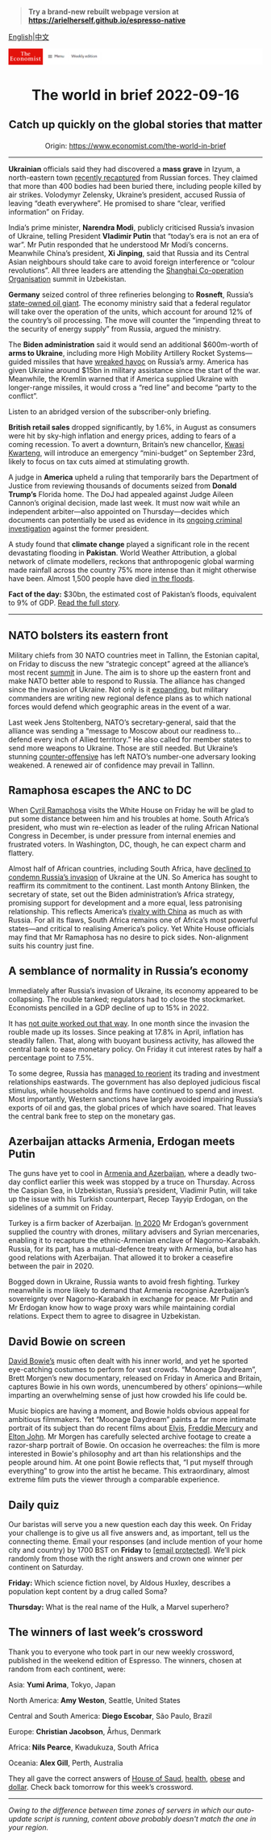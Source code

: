 > **Try a brand-new rebuilt webpage version at https://arielherself.github.io/espresso-native**

[English](https://github.com/arielherself/espresso/blob/main/README.md)|[中文](https://github-com.translate.goog/arielherself/espresso/blob/main/README.md?_x_tr_sl=en&_x_tr_tl=zh-CN&_x_tr_hl=zh-CN&_x_tr_pto=wapp)



![The Economist](menubar.png)

# <p align="center">The world in brief 2022-09-16</p>

## <p align="center">Catch up quickly on the global stories that matter</p>

<p align="center">Origin: <a href="https://www.economist.com/the-world-in-brief">https://www.economist.com/the-world-in-brief</a><hr>

<strong>Ukrainian</strong> officials said they had discovered a <strong>mass grave</strong> in Izyum, a north-eastern town [recently recaptured](https://www.economist.com/europe/2022/09/15/a-stunning-counter-offensive-by-ukraines-armed-forces) from Russian forces. They claimed that more than 400 bodies had been buried there, including people killed by air strikes. Volodymyr Zelensky, Ukraine’s president, accused Russia of leaving “death everywhere”. He promised to share “clear, verified information” on Friday.

India’s prime minister, <strong>Narendra Modi</strong>, publicly criticised Russia’s invasion of Ukraine, telling President <strong>Vladimir Putin</strong> that “today’s era is not an era of war”. Mr Putin responded that he understood Mr Modi’s concerns. Meanwhile China’s president, <strong>Xi Jinping</strong>, said that Russia and its Central Asian neighbours should take care to avoid foreign interference or “colour revolutions”. All three leaders are attending the [Shanghai Co-operation Organisation](https://www.economist.com/the-economist-explains/2022/09/14/what-is-the-shanghai-co-operation-organisation) summit in Uzbekistan.

<strong>Germany</strong> seized control of three refineries belonging to <strong>Rosneft</strong>, Russia’s [state-owned oil giant](https://www.economist.com/europe/2022/04/28/why-gerhard-schroder-wont-unfriend-vladimir-putin). The economy ministry said that a federal regulator will take over the operation of the units, which account for around 12% of the country’s oil processing. The move will counter the “impending threat to the security of energy supply” from Russia, argued the ministry.

The <strong>Biden administration</strong> said it would send an additional $600m-worth of <strong>arms to Ukraine</strong>, including more High Mobility Artillery Rocket Systems—guided missiles that have [wreaked havoc](https://www.economist.com/europe/2022/07/13/ukraines-new-rockets-are-wreaking-havoc-on-russias-army) on Russia’s army. America has given Ukraine around $15bn in military assistance since the start of the war. Meanwhile, the Kremlin warned that if America supplied Ukraine with longer-range missiles, it would cross a “red line” and become “party to the conflict”.

Listen to an abridged version of the subscriber-only briefing.

<strong>British retail sales</strong> dropped significantly, by 1.6%, in August as consumers were hit by sky-high inflation and energy prices, adding to fears of a coming recession. To avert a downturn, Britain’s new chancellor, [Kwasi Kwarteng](https://www.economist.com/britain/2022/09/07/kwasi-kwarteng-is-bold-brainy-and-weird), will introduce an emergency “mini-budget” on September 23rd, likely to focus on tax cuts aimed at stimulating growth.

A judge in <strong>America</strong> upheld a ruling that temporarily bars the Department of Justice from reviewing thousands of documents seized from <strong>Donald Trump’s</strong> Florida home. The DoJ had appealed against Judge Aileen Cannon’s original decision, made last week. It must now wait while an independent arbiter—also appointed on Thursday—decides which documents can potentially be used as evidence in its [ongoing criminal investigation](https://www.economist.com/united-states/2022/08/09/an-fbi-raid-on-donald-trumps-home-ignites-a-political-firestorm) against the former president. 

A study found that <strong>climate change</strong> played a significant role in the recent devastating flooding in <strong>Pakistan</strong>. World Weather Attribution, a global network of climate modellers, reckons that anthropogenic global warming made rainfall across the country 75% more intense than it might otherwise have been. Almost 1,500 people have died [in the floods](https://www.economist.com/graphic-detail/2022/09/15/devastating-floods-like-pakistans-will-be-more-common-in-a-warming-world).

<strong>Fact of the day:</strong> $30bn, the estimated cost of Pakistan’s floods, equivalent to 9% of GDP. [Read the full story](https://www.economist.com/graphic-detail/2022/09/15/devastating-floods-like-pakistans-will-be-more-common-in-a-warming-world).

----------

## NATO bolsters its eastern front

Military chiefs from 30 NATO countries meet in Tallinn, the Estonian capital, on Friday to discuss the new “strategic concept” agreed at the alliance’s most recent [summit](https://www.economist.com/europe/2022/06/26/nato-holds-its-most-important-summit-for-decades) in June. The aim is to shore up the eastern front and make NATO better able to respond to Russia. The alliance has changed since the invasion of Ukraine. Not only is it [expanding](https://www.economist.com/europe/2022/06/28/turkey-lifts-its-block-on-letting-sweden-and-finland-join-nato), but military commanders are writing new regional defence plans as to which national forces would defend which geographic areas in the event of a war.

Last week Jens Stoltenberg, NATO’s secretary-general, said that the alliance was sending a “message to Moscow about our readiness to…defend every inch of Allied territory.” He also called for member states to send more weapons to Ukraine. Those are still needed. But Ukraine’s stunning [counter-offensive](https://www.economist.com/europe/2022/09/11/is-russia-on-the-run) has left NATO’s number-one adversary looking weakened. A renewed air of confidence may prevail in Tallinn.

## Ramaphosa escapes the ANC to DC

When [Cyril Ramaphosa](https://www.economist.com/the-world-ahead/2021/11/08/cyril-ramaphosa-says-the-world-must-end-vaccine-apartheid) visits the White House on Friday he will be glad to put some distance between him and his troubles at home. South Africa’s president, who must win re-election as leader of the ruling African National Congress in December, is under pressure from internal enemies and frustrated voters. In Washington, DC, though, he can expect charm and flattery.

Almost half of African countries, including South Africa, have [declined to condemn Russia’s invasion](https://www.economist.com/middle-east-and-africa/2022/03/12/why-russia-wins-some-sympathy-in-africa-and-the-middle-east) of Ukraine at the UN. So America has sought to reaffirm its commitment to the continent. Last month Antony Blinken, the secretary of state, set out the Biden administration’s Africa strategy, promising support for development and a more equal, less patronising relationship. This reflects America’s [rivalry with China](https://www.economist.com/special-report/2022-05-28) as much as with Russia. For all its flaws, South Africa remains one of Africa’s most powerful states—and critical to realising America’s policy. Yet White House officials may find that Mr Ramaphosa has no desire to pick sides. Non-alignment suits his country just fine.

## A semblance of normality in Russia’s economy

Immediately after Russia’s invasion of Ukraine, its economy appeared to be collapsing. The rouble tanked; regulators had to close the stockmarket. Economists pencilled in a GDP decline of up to 15% in 2022. 

It has [not quite worked out that way](https://www.economist.com/finance-and-economics/2022/08/23/why-the-russian-economy-keeps-beating-expectations). In one month since the invasion the rouble made up its losses. Since peaking at 17.8% in April, inflation has steadily fallen. That, along with buoyant business activity, has allowed the central bank to ease monetary policy. On Friday it cut interest rates by half a percentage point to 7.5%.

To some degree, Russia has [managed to reorient](https://www.economist.com/finance-and-economics/2022/08/23/why-the-russian-economy-keeps-beating-expectations) its trading and investment relationships eastwards. The government has also deployed judicious fiscal stimulus, while households and firms have continued to spend and invest. Most importantly, Western sanctions have largely avoided impairing Russia’s exports of oil and gas, the global prices of which have soared. That leaves the central bank free to step on the monetary gas.

## Azerbaijan attacks Armenia, Erdogan meets Putin

The guns have yet to cool in [Armenia and Azerbaijan](https://www.economist.com/the-economist-explains/2022/09/13/why-azerbaijan-and-armenia-are-fighting-again), where a deadly two-day conflict earlier this week was stopped by a truce on Thursday. Across the Caspian Sea, in Uzbekistan, Russia’s president, Vladimir Putin, will take up the issue with his Turkish counterpart, Recep Tayyip Erdogan, on the sidelines of a summit on Friday.

Turkey is a firm backer of Azerbaijan. [In 2020](https://www.economist.com/europe/2020/11/12/a-peace-deal-ends-a-bloody-war-over-nagorno-karabakh) Mr Erdogan’s government supplied the country with drones, military advisers and Syrian mercenaries, enabling it to recapture the ethnic-Armenian enclave of Nagorno-Karabakh. Russia, for its part, has a mutual-defence treaty with Armenia, but also has good relations with Azerbaijan. That allowed it to broker a ceasefire between the pair in 2020.

Bogged down in Ukraine, Russia wants to avoid fresh fighting. Turkey meanwhile is more likely to demand that Armenia recognise Azerbaijan’s sovereignty over Nagorno-Karabakh in exchange for peace. Mr Putin and Mr Erdogan know how to wage proxy wars while maintaining cordial relations. Expect them to agree to disagree in Uzbekistan. 

## David Bowie on screen

[David Bowie’s](https://www.economist.com/obituary/2016/01/16/starman-jones) music often dealt with his inner world, and yet he sported eye-catching costumes to perform for vast crowds. “Moonage Daydream”, Brett Morgen’s new documentary, released on Friday in America and Britain, captures Bowie in his own words, unencumbered by others’ opinions—while imparting an overwhelming sense of just how crowded his life could be.

Music biopics are having a moment, and Bowie holds obvious appeal for ambitious filmmakers. Yet “Moonage Daydream” paints a far more intimate portrait of its subject than do recent films about [Elvis](https://www.economist.com/culture/2022/06/24/the-strange-case-of-elvis-presleys-musical-posterity), [Freddie Mercury](https://www.economist.com/prospero/2018/10/26/bohemian-rhapsody-is-more-fantasy-than-real-life) and [Elton John](https://www.economist.com/prospero/2019/05/20/rocketman-is-a-suitably-ostentatious-biopic-of-elton-john). Mr Morgen has carefully selected archive footage to create a razor-sharp portrait of Bowie. On occasion he overreaches: the film is more interested in Bowie&#x27;s philosophy and art than his relationships and the people around him. At one point Bowie reflects that, “I put myself through everything” to grow into the artist he became. This extraordinary, almost extreme film puts the viewer through a comparable experience.

## Daily quiz

Our baristas will serve you a new question each day this week. On Friday your challenge is to give us all five answers and, as important, tell us the connecting theme. Email your responses (and include mention of your home city and country) by 1700 BST on <strong>Friday</strong> to [<span class="__cf_email__" data-cfemail="19486c70635c6a696b7c6a6a76597c7a76777674706a6d377a7674">[email&#160;protected]</span>](https://mail.google.com/mail/?view=cm&amp;fs=1&amp;tf=1&amp;to=QuizEspresso@economist.com). We’ll pick randomly from those with the right answers and crown one winner per continent on Saturday.

<strong>Friday:</strong> Which science fiction novel, by Aldous Huxley, describes a population kept content by a drug called Soma?

<strong>Thursday:</strong> What is the real name of the Hulk, a Marvel superhero?

## The winners of last week’s crossword

Thank you to everyone who took part in our new weekly crossword, published in the weekend edition of Espresso. The winners, chosen at random from each continent, were: 

Asia: <strong>Yumi Arima</strong>, Tokyo, Japan

North America:<strong> Amy Weston</strong>, Seattle, United States

Central and South America: <strong>Diego Escobar</strong>, São Paulo, Brazil

Europe: <strong>Christian Jacobson</strong>, Århus, Denmark

Africa:<strong> Nils Pearce</strong>, Kwadukuza, South Africa

Oceania: <strong>Alex Gill</strong>, Perth, Australia

They all gave the correct answers of [House of Saud](https://www.economist.com/middle-east-and-africa/2022/09/08/the-ancient-city-of-jeddah-is-being-bulldozed), [health](https://www.economist.com/international/2022/09/07/how-covid-19-spurred-governments-to-snoop-on-sewage), [obese](https://www.economist.com/united-states/2022/09/08/american-hospital-food-is-fast-improving) and [dollar](https://www.economist.com/finance-and-economics/2022/09/08/why-the-dollar-is-strong-and-why-that-is-a-problem). Check back tomorrow for this week’s crossword.

----------

*Owing to the difference between time zones of servers in which our auto-update script is running, content above probably doesn't match the one in your region.*
